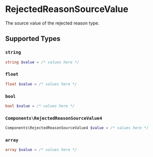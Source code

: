 # RejectedReasonSourceValue

The source value of the rejected reason type.


## Supported Types

### `string`

```php
string $value = /* values here */
```

### `float`

```php
float $value = /* values here */
```

### `bool`

```php
bool $value = /* values here */
```

### `Components\RejectedReasonSourceValue4`

```php
Components\RejectedReasonSourceValue4 $value = /* values here */
```

### `array`

```php
array $value = /* values here */
```

